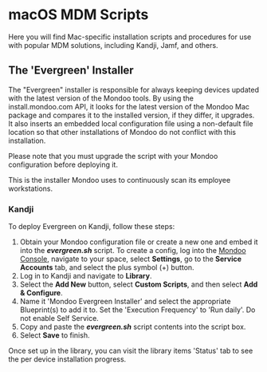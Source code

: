 # macOS MDM Scripts

Here you will find Mac-specific installation scripts and procedures for use with popular MDM solutions, including Kandji, Jamf, and others.

## The 'Evergreen' Installer

The "Evergreen" installer is responsible for always keeping devices updated with the latest version of the Mondoo tools. By using the install.mondoo.com API, it looks for the latest version of the Mondoo Mac package and compares it to the installed version, if they differ, it upgrades. It also inserts an embedded local configuration file using a non-default file location so that other installations of Mondoo do not conflict with this installation.

Please note that you must upgrade the script with your Mondoo configuration before deploying it.

This is the installer Mondoo uses to continuously scan its employee workstations.

### Kandji

To deploy Evergreen on Kandji, follow these steps:

1. Obtain your Mondoo configuration file or create a new one and embed it into the ___evergreen.sh___ script.  To create a config, log into the [Mondoo Console](https://console.mondoo.com), navigate to your space, select **Settings**, go to the **Service Accounts** tab, and select the plus symbol (+) button.
2. Log in to Kandji and navigate to **Library**.
3. Select the **Add New** button, select **Custom Scripts**, and then select **Add & Configure**.
4. Name it 'Mondoo Evergreen Installer' and select the appropriate Blueprint(s) to add it to. Set the 'Execution Frequency' to 'Run daily'. Do not enable Self Service.
5. Copy and paste the ___evergreen.sh___  script contents into the script box.
6. Select **Save** to finish.

Once set up in the library, you can visit the library items 'Status' tab to see the per device installation progress.
